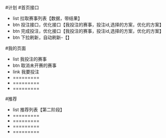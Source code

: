 #计划
#首页接口
* list 拉取赛事列表【数据，带结果】
* btn  投注接口，优化接口【我投注的赛事，投注id,选择的方案，优化的方案】
* btn  完成投注，优化接口【我投注的赛事，投注id,选择的方案，优化的方案】
* btn 下拉刷新，自动刷新-【】

#我的页面
* list 我投注的赛事
* btn 取消未开赛的赛事
* link 我要投注
* =========
* =========
* =========

#推荐
* list 推荐列表【第二阶段】
* =========
* =========
* =========
* =========

